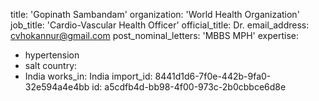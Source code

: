 title: 'Gopinath Sambandam'
organization: 'World Health Organization'
job_title: 'Cardio-Vascular Health Officer'
official_title: Dr.
email_address: cvhokannur@gmail.com
post_nominal_letters: 'MBBS MPH'
expertise:
  - hypertension
  - salt
country:
  - India
works_in: India
import_id: 8441d1d6-7f0e-442b-9fa0-32e594a4e4bb
id: a5cdfb4d-bb98-4f00-973c-2b0cbbce6d8e
